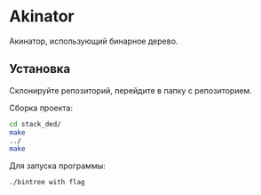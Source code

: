 # Akinator
Акинатор, использующий бинарное дерево.

## Установка
Склонируйте репозиторий, перейдите в папку с репозиторием.

Сборка проекта:
```sh
cd stack_ded/
make
../
make
```

Для запуска программы:
```sh
./bintree with flag
```
